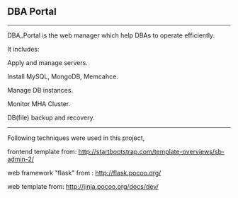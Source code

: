 ## DBA Portal

---

DBA_Portal is the web manager which help DBAs to operate efficiently.

It includes:

Apply and manage servers.

Install MySQL, MongoDB, Memcahce.

Manage DB instances.

Monitor MHA Cluster.

DB(file) backup and recovery.

---

Following techniques were used in this project,

frontend template from: http://startbootstrap.com/template-overviews/sb-admin-2/

web framework "flask" from : http://flask.pocoo.org/

web template from: http://jinja.pocoo.org/docs/dev/

